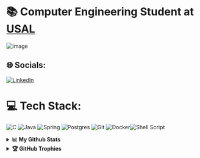 # 📚 Computer Engineering Student at [USAL](https://www.usal.es/)
![image](https://user-images.githubusercontent.com/104859858/170781054-010483bd-9f24-42fb-9fc7-76cb752f68ea.png)



## 🌐 Socials:
[![LinkedIn](https://img.shields.io/badge/LinkedIn-%230077B5.svg?logo=linkedin&logoColor=white)](https://linkedin.com/in/jon-garcía-gonzález-794b4b313) 

# 💻 Tech Stack:
![C](https://img.shields.io/badge/c-%2300599C.svg?style=for-the-badge&logo=c&logoColor=white) ![Java](https://img.shields.io/badge/java-%23ED8B00.svg?style=for-the-badge&logo=openjdk&logoColor=white) ![Spring](https://img.shields.io/badge/spring-%236DB33F.svg?style=for-the-badge&logo=spring&logoColor=white) ![Postgres](https://img.shields.io/badge/postgres-%23316192.svg?style=for-the-badge&logo=postgresql&logoColor=white) ![Git](https://img.shields.io/badge/git-%23F05033.svg?style=for-the-badge&logo=git&logoColor=white) ![Docker](https://img.shields.io/badge/docker-%230db7ed.svg?style=for-the-badge&logo=docker&logoColor=white)![Shell Script](https://img.shields.io/badge/shell_script-%23121011.svg?style=for-the-badge&logo=gnu-bash&logoColor=white) 

<details>
  <summary><b>📊 My Github Stats</b></summary>

<h6 align="center">

  <img src="https://gh-readme-profile.vercel.app/api?username=GargonMeilan&theme=buefy-dark&bg_color=000000&title_color=853dd8&border_width=0&border_radius=15.2&hide_border=false&border_width=4.5&include_all_commits=true&count_private=true">
  <img src= "https://github-readme-stats.vercel.app/api/top-langs/?username=GargonMeilan&theme=midnight-purple&hide_border=false&include_all_commits=true&count_private=true">
</h6>
</details>

<details>
  <summary><b>🏆 GitHub Trophies</b></summary>

<div align="center">
  
![](https://github-profile-trophy.vercel.app/?username=GargonMeilan&theme=discord&no-frame=true&no-bg=true&margin-w=4)

</div>
</details>


